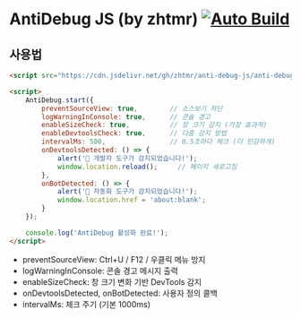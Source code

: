 # AntiDebug JS (by zhtmr) [![Auto Build](https://github.com/zhtmr/anti-debug-js/actions/workflows/build.yml/badge.svg)](https://github.com/zhtmr/anti-debug-js/actions/workflows/build.yml)

## 사용법

```html
<script src="https://cdn.jsdelivr.net/gh/zhtmr/anti-debug-js/anti-debug.min.js"></script>

<script>
    AntiDebug.start({
        preventSourceView: true,        // 소스보기 차단
        logWarningInConsole: true,      // 콘솔 경고
        enableSizeCheck: true,          // 창 크기 감지 (가장 효과적)
        enableDevtoolsCheck: true,      // 다중 감지 방법
        intervalMs: 500,                // 0.5초마다 체크 (더 민감하게)
        onDevtoolsDetected: () => {
            alert('🚨 개발자 도구가 감지되었습니다!');
            window.location.reload();     // 페이지 새로고침
        },
        onBotDetected: () => {
            alert('🤖 자동화 도구가 감지되었습니다!');
            window.location.href = 'about:blank';
        }
    });

    console.log('AntiDebug 활성화 완료!');
</script>
````

- preventSourceView: Ctrl+U / F12 / 우클릭 메뉴 방지
- logWarningInConsole: 콘솔 경고 메시지 출력
- enableSizeCheck: 창 크기 변화 기반 DevTools 감지
- onDevtoolsDetected, onBotDetected: 사용자 정의 콜백
- intervalMs: 체크 주기 (기본 1000ms)

